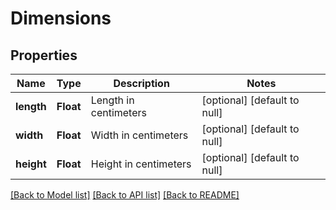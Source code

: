 # Dimensions
## Properties

| Name | Type | Description | Notes |
|------------ | ------------- | ------------- | -------------|
| **length** | **Float** | Length in centimeters | [optional] [default to null] |
| **width** | **Float** | Width in centimeters | [optional] [default to null] |
| **height** | **Float** | Height in centimeters | [optional] [default to null] |

[[Back to Model list]](../README.md#documentation-for-models) [[Back to API list]](../README.md#documentation-for-api-endpoints) [[Back to README]](../README.md)

